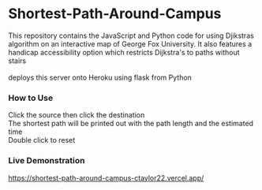 # Shortest-Path-Around-Campus
This repository contains the JavaScript and Python code for using Djikstras algorithm on an interactive map of George Fox University. It also features a handicap accessibility option which restricts Dijkstra's to paths without stairs <br /><br />
deploys this server onto Heroku using flask from Python
### How to Use
Click the source then click the destination <br />
The shortest path will be printed out with the path length and the estimated time <br />
Double click to reset

### Live Demonstration
https://shortest-path-around-campus-ctaylor22.vercel.app/
